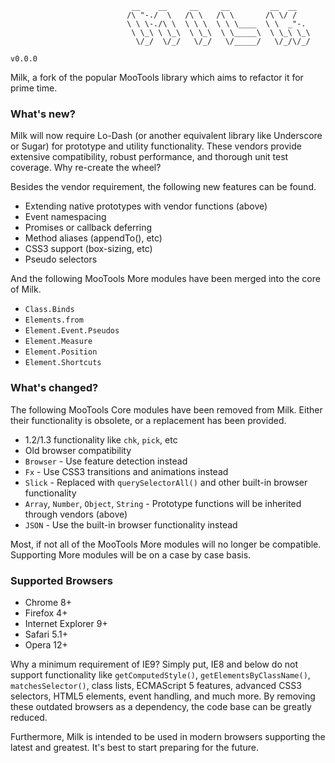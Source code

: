                                __    __     __     __         __  __
                              /\ "-./  \   /\ \   /\ \       /\ \/ /
                              \ \ \-./\ \  \ \ \  \ \ \____  \ \  _"-.
                               \ \_\ \ \_\  \ \_\  \ \_____\  \ \_\ \_\
                                \/_/  \/_/   \/_/   \/_____/   \/_/\/_/
                                                                        v0.0.0

Milk, a fork of the popular MooTools library which aims to refactor it for prime time.

### What's new? ###

Milk will now require Lo-Dash (or another equivalent library like Underscore or Sugar) for prototype and utility functionality.
These vendors provide extensive compatibility, robust performance, and thorough unit test coverage. Why re-create the wheel?

Besides the vendor requirement, the following new features can be found.

* Extending native prototypes with vendor functions (above)
* Event namespacing
* Promises or callback deferring
* Method aliases (appendTo(), etc)
* CSS3 support (box-sizing, etc)
* Pseudo selectors

And the following MooTools More modules have been merged into the core of Milk.

* `Class.Binds`
* `Elements.from`
* `Element.Event.Pseudos`
* `Element.Measure`
* `Element.Position`
* `Element.Shortcuts`

### What's changed? ###

The following MooTools Core modules have been removed from Milk. Either their functionality is obsolete,
or a replacement has been provided.

* 1.2/1.3 functionality like `chk`, `pick`, etc
* Old browser compatibility
* `Browser` - Use feature detection instead
* `Fx` - Use CSS3 transitions and animations instead
* `Slick` - Replaced with `querySelectorAll()` and other built-in browser functionality
* `Array`, `Number`, `Object`, `String` - Prototype functions will be inherited through vendors (above)
* `JSON` - Use the built-in browser functionality instead

Most, if not all of the MooTools More modules will no longer be compatible.
Supporting More modules will be on a case by case basis.

### Supported Browsers ###

* Chrome 8+
* Firefox 4+
* Internet Explorer 9+
* Safari 5.1+
* Opera 12+

Why a minimum requirement of IE9? Simply put, IE8 and below do not support functionality like `getComputedStyle()`,
`getElementsByClassName()`, `matchesSelector()`, class lists, ECMAScript 5 features, advanced CSS3 selectors, HTML5 elements,
event handling, and much more. By removing these outdated browsers as a dependency, the code base can be greatly reduced.

Furthermore, Milk is intended to be used in modern browsers supporting the latest and greatest.
It's best to start preparing for the future.
